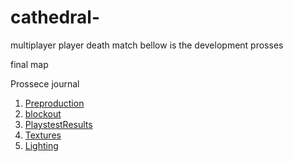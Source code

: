 # cathedral-
multiplayer player death match
bellow is the development prosses

final map

Prossece journal
1. [Preproduction](https://github.com/Triplethreat36/cathedral-/blob/main/Preproduction)
2. [blockout](blockout.2)
3. [PlaystestResults](playstest)
4. [Textures](Texturing.md)
5. [Lighting](https://github.com/Triplethreat36/cathedral-/blob/main/Lighting.md)

